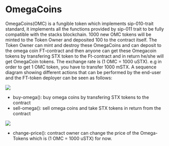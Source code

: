 # OmegaCoins
OmegaCoins(OMC) is a fungible token which implements sip-010-trait standard, it implements all the functions provided by sip-011 trait to be fully compatible with the stacks blockchain. 1000 new OMC tokens will be minted to the Token Owner and deposited 100 to the contract itself.
The Token Owner can mint and destroy these OmegaCoins and can deposit to the omega coin FT-contract and then anyone can get these Omegacoin tokens by transfering STX token to the Ft-contract and in return he/she will get OmegaCoin tokens. The exchange rate is (1 OMC = 1000 uSTX). e.g in order to get 1 OMC token, you have to transfer 1000 mSTX. A sequence diagram showing different actions that can be performed by the end-user and the FT-token deployer can be seen as follows:

[![](https://mermaid.ink/img/eyJjb2RlIjoic2VxdWVuY2VEaWFncmFtXG4gIEVuZHVzZXItPj4rT21lZ2FDb2luOiBidXktb21lZ2EoYW1vdW50KVxuICBFbmR1c2VyLT4-K09tZWdhQ29pbjogc2VsbC1vbWVnYShhbW91bnQpXG4gIEVuZHVzZXItPj4rT21lZ2FDb2luOiBjYWxscyBhbGwgdGhlIFNJUC0wMTAgaW1wbGVtZW50ZWQgZnVuY3Rpb25zIiwibWVybWFpZCI6eyJ0aGVtZSI6ImRlZmF1bHQifSwidXBkYXRlRWRpdG9yIjpmYWxzZSwiYXV0b1N5bmMiOnRydWUsInVwZGF0ZURpYWdyYW0iOmZhbHNlfQ)](https://mermaid-js.github.io/mermaid-live-editor/edit/##eyJjb2RlIjoic2VxdWVuY2VEaWFncmFtXG4gIEVuZHVzZXItPj4rT21lZ2FDb2luOiBidXktb21lZ2EoYW1vdW50KVxuICBFbmR1c2VyLT4-K09tZWdhQ29pbjogc2VsLW9tZWdhKGFtb3VudClcbiAgRW5kdXNlci0-PitPbWVnYUNvaW46IGNhbGxzIGFsbCB0aGUgU0lQLTAxMCBpbXBsZW1lbnRlZCBmdW5jdGlvbnMiLCJtZXJtYWlkIjoie1xuICBcInRoZW1lXCI6IFwiZGVmYXVsdFwiXG59IiwidXBkYXRlRWRpdG9yIjpmYWxzZSwiYXV0b1N5bmMiOnRydWUsInVwZGF0ZURpYWdyYW0iOmZhbHNlfQ)

- buy-omega(): buy omega coins by transfering STX tokens to the contract
- sell-omega():  sell omega coins and take STX tokens in return from the contract

[![](https://mermaid.ink/img/eyJjb2RlIjoic2VxdWVuY2VEaWFncmFtXG4gIEZULUNvbnRyYWN0LWRlcGxveWVyLT4-T21lZ2FDb2luOiBjaGFuZ2UtcHJpY2UobmV3UHJpY2UpIiwibWVybWFpZCI6eyJ0aGVtZSI6ImRlZmF1bHQifSwidXBkYXRlRWRpdG9yIjpmYWxzZSwiYXV0b1N5bmMiOnRydWUsInVwZGF0ZURpYWdyYW0iOmZhbHNlfQ)](https://mermaid-js.github.io/mermaid-live-editor/edit/##eyJjb2RlIjoic2VxdWVuY2VEaWFncmFtXG4gIEVuZHVzZXItPj4rT21lZ2FDb2luOiBidXktb21lZ2EoYW1vdW50KVxuICBFbmR1c2VyLT4-K09tZWdhQ29pbjogc2VsbC1vbWVnYShhbW91bnQpXG4gIEVuZHVzZXItPj4rT21lZ2FDb2luOiBjYWxscyBhbGwgdGhlIFNJUC0wMTAgaW1wbGVtZW50ZWQgZnVuY3Rpb25zIiwibWVybWFpZCI6IntcbiAgXCJ0aGVtZVwiOiBcImRlZmF1bHRcIlxufSIsInVwZGF0ZUVkaXRvciI6ZmFsc2UsImF1dG9TeW5jIjp0cnVlLCJ1cGRhdGVEaWFncmFtIjpmYWxzZX0)

- change-price(): contract owner can change the price of the Omega-Tokens which is (1 OMC = 1000 uSTX) for now.
